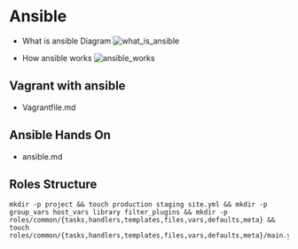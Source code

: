 # Ansible
- What is ansible Diagram
![what_is_ansible](https://user-images.githubusercontent.com/22466745/31009645-d9c434a6-a525-11e7-8351-091d10752f5a.PNG)

- How ansible works
![ansible_works](https://user-images.githubusercontent.com/22466745/31009780-3f096908-a526-11e7-948b-1ec211939974.PNG)

## Vagrant with ansible
- Vagrantfile.md

## Ansible Hands On
- ansible.md

## Roles Structure
```
mkdir -p project && touch production staging site.yml && mkdir -p group_vars host_vars library filter_plugins && mkdir -p roles/common/{tasks,handlers,templates,files,vars,defaults,meta} && touch roles/common/{tasks,handlers,templates,files,vars,defaults,meta}/main.yml
```
